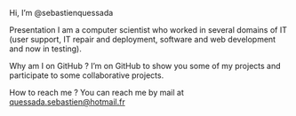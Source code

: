 Hi, I’m @sebastienquessada

Presentation
I am a computer scientist who worked in several domains of IT (user support, IT repair and deployment, software and web development and now in testing).

Why am I on GitHub ?
I’m on GitHub to show you some of my projects and participate to some collaborative projects.

How to reach me ?
You can reach me by mail at quessada.sebastien@hotmail.fr

